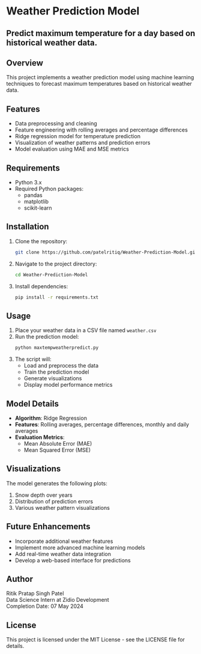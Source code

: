 # Weather Prediction Model
## Predict maximum temperature for a day based on historical weather data.

## Overview
This project implements a weather prediction model using machine learning techniques to forecast maximum temperatures based on historical weather data.

## Features
- Data preprocessing and cleaning
- Feature engineering with rolling averages and percentage differences
- Ridge regression model for temperature prediction
- Visualization of weather patterns and prediction errors
- Model evaluation using MAE and MSE metrics

## Requirements
- Python 3.x
- Required Python packages:
  - pandas
  - matplotlib
  - scikit-learn

## Installation
1. Clone the repository:
   ```bash
   git clone https://github.com/patelritiq/Weather-Prediction-Model.git
   ```
2. Navigate to the project directory:
   ```bash
   cd Weather-Prediction-Model
   ```
3. Install dependencies:
   ```bash
   pip install -r requirements.txt
   ```

## Usage
1. Place your weather data in a CSV file named `weather.csv`
2. Run the prediction model:
   ```python
   python maxtempweatherpredict.py
   ```
3. The script will:
   - Load and preprocess the data
   - Train the prediction model
   - Generate visualizations
   - Display model performance metrics

## Model Details
- **Algorithm**: Ridge Regression
- **Features**: Rolling averages, percentage differences, monthly and daily averages
- **Evaluation Metrics**:
  - Mean Absolute Error (MAE)
  - Mean Squared Error (MSE)

## Visualizations
The model generates the following plots:
1. Snow depth over years
2. Distribution of prediction errors
3. Various weather pattern visualizations

## Future Enhancements
- Incorporate additional weather features
- Implement more advanced machine learning models
- Add real-time weather data integration
- Develop a web-based interface for predictions

## Author
Ritik Pratap Singh Patel  
Data Science Intern at Zidio Development  
Completion Date: 07 May 2024

## License
This project is licensed under the MIT License - see the LICENSE file for details.

